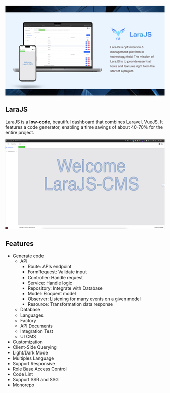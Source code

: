 ![LaraJS Introduction](../assets/larajs-intro.png)

## LaraJS

LaraJS is a **low-code**, beautiful dashboard that combines Laravel, VueJS. It features a code generator, enabling a time savings of about 40-70% for the entire project.

![LaraJS Introduction](../assets/generator.gif)

## Features

- Generate code
  - API
    - Route: APIs endpoint
    - FormRequest: Validate input
    - Controller: Handle request
    - Service: Handle logic
    - Repository: Integrate with Database
    - Model: Eloquent model
    - Observer: Listening for many events on a given model
    - Resource: Transformation data response
  - Database
  - Languages
  - Factory
  - API Documents
  - Integration Test
  - UI CMS
- Customization
- Client-Side Querying
- Light/Dark Mode
- Multiples Language
- Support Responsive
- Role Base Access Control
- Code Lint
- Support SSR and SSG
- Monorepo
